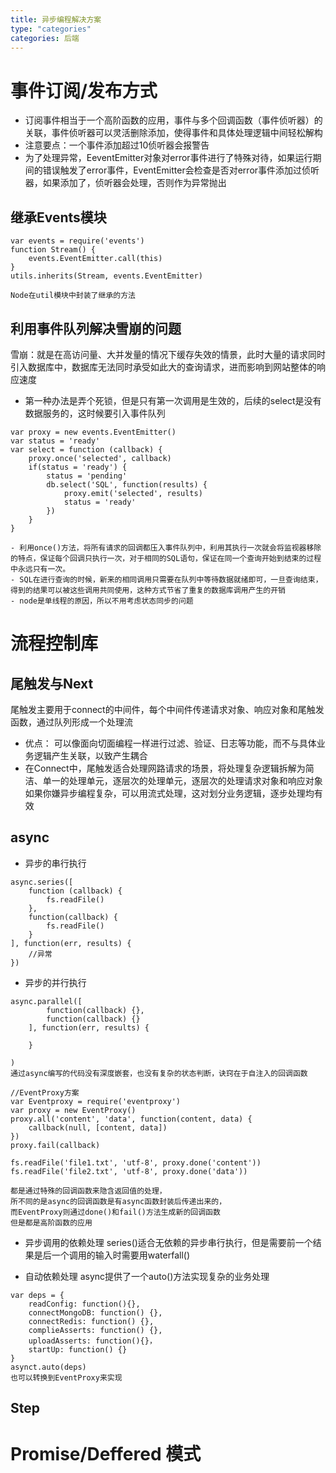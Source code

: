 ```yaml
---
title: 异步编程解决方案
type: "categories"
categories: 后端
---
```


# 事件订阅/发布方式
- 订阅事件相当于一个高阶函数的应用，事件与多个回调函数（事件侦听器）的关联，事件侦听器可以灵活删除添加，使得事件和具体处理逻辑中间轻松解构
- 注意要点：一个事件添加超过10侦听器会报警告
- 为了处理异常，EeventEmitter对象对error事件进行了特殊对待，如果运行期间的错误触发了error事件，EventEmitter会检查是否对error事件添加过侦听器，如果添加了，侦听器会处理，否则作为异常抛出

## 继承Events模块
```
var events = require('events')
function Stream() {
	events.EventEmitter.call(this)
}
utils.inherits(Stream, events.EventEmitter)

Node在util模块中封装了继承的方法

```
## 利用事件队列解决雪崩的问题
雪崩：就是在高访问量、大并发量的情况下缓存失效的情景，此时大量的请求同时引入数据库中，数据库无法同时承受如此大的查询请求，进而影响到网站整体的响应速度
- 第一种办法是弄个死锁，但是只有第一次调用是生效的，后续的select是没有数据服务的，这时候要引入事件队列
```
var proxy = new events.EventEmitter()
var status = 'ready'
var select = function (callback) {
	proxy.once('selected', callback)
	if(status = 'ready') {
		status = 'pending'
		db.select('SQL', function(results) {
			proxy.emit('selected', results)
			status = 'ready'
		})
	}
}

- 利用once()方法，将所有请求的回调都压入事件队列中，利用其执行一次就会将监视器移除的特点，保证每个回调只执行一次，对于相同的SQL语句，保证在同一个查询开始到结束的过程中永远只有一次。
- SQL在进行查询的时候，新来的相同调用只需要在队列中等待数据就绪即可，一旦查询结束，得到的结果可以被这些调用共同使用，这种方式节省了重复的数据库调用产生的开销
- node是单线程的原因，所以不用考虑状态同步的问题
```

# 流程控制库

## 尾触发与Next
尾触发主要用于connect的中间件，每个中间件传递请求对象、响应对象和尾触发函数，通过队列形成一个处理流
- 优点： 可以像面向切面编程一样进行过滤、验证、日志等功能，而不与具体业务逻辑产生关联，以致产生耦合
- 在Connect中，尾触发适合处理网路请求的场景，将处理复杂逻辑拆解为简洁、单一的处理单元，逐层次的处理单元，逐层次的处理请求对象和响应对象
如果你嫌异步编程复杂，可以用流式处理，这对划分业务逻辑，逐步处理均有效

## async
- 异步的串行执行
```
async.series([
	function (callback) {
		fs.readFile()
	},
	function(callback) {
		fs.readFile()
	}
], function(err, results) {
	//异常
})
```
- 异步的并行执行
```
async.parallel([
		function(callback) {},
		function(callback) {}
	], function(err, results) {

	}

)
通过async编写的代码没有深度嵌套，也没有复杂的状态判断，诀窍在于自注入的回调函数

//EventProxy方案
var Eventproxy = require('eventproxy')
var proxy = new EventProxy()
proxy.all('content', 'data', function(content, data) {
	callback(null, [content, data])
})
proxy.fail(callback)

fs.readFile('file1.txt', 'utf-8', proxy.done('content'))
fs.readFile('file2.txt', 'utf-8', proxy.done('data'))

都是通过特殊的回调函数来隐含返回值的处理，
所不同的是async的回调函数是有async函数封装后传递出来的，
而EventProxy则通过done()和fail()方法生成新的回调函数
但是都是高阶函数的应用
```
- 异步调用的依赖处理
series()适合无依赖的异步串行执行，但是需要前一个结果是后一个调用的输入时需要用waterfall()

- 自动依赖处理
async提供了一个auto()方法实现复杂的业务处理
```
var deps = {
	readConfig: function(){},
	connectMongoDB: function() {},
	connectRedis: function() {},
	complieAsserts: function() {},
	uploadAsserts: function(){}，
	startUp: function() {}
}
asynct.auto(deps)
也可以转换到EventProxy来实现
```

## Step

# Promise/Deffered 模式







